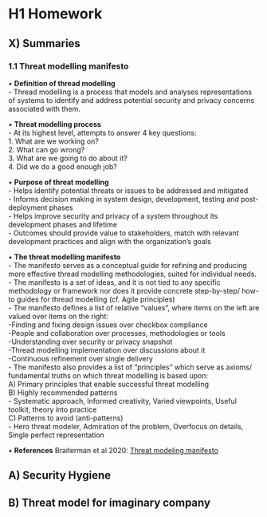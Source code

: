 # H1 Homework

## X) Summaries

### 1.1 Threat modelling manifesto

•	**Definition of thread modelling**  
    - Thread modelling is a process that models and analyses representations of systems to identify and address potential security and privacy concerns associated with them.  
    
•	**Threat modelling process**  
    - At its highest level, attempts to answer 4 key questions:  
    1. What are we working on?  
    2. What can go wrong?  
    3. What are we going to do about it?  
    4. Did we do a good enough job?  
    
•	**Purpose of threat modelling**  
    - Helps identify potential threats or issues to be addressed and mitigated  
    - Informs decision making in system design, development, testing and post-deployment phases     
    - Helps improve security and privacy of a system throughout its development phases and lifetime  
    - Outcomes should provide value to stakeholders, match with relevant development practices and align with the organization’s goals  
    
•	**The threat modelling manifesto**  
    - The manifesto serves as a conceptual guide for refining and producing more effective thread modelling methodologies, suited for individual needs.   
    - The manifesto is a set of ideas, and it is not tied to any specific methodology or framework nor does it provide concrete step-by-step/ how-to guides for thread modelling 
      (cf. Agile principles)  
    - The manifesto defines a list of relative “values”, where items on the left are valued over items on the right:  
        -Finding and fixing design issues over checkbox compliance  
        -People and collaboration over processes, methodologies or tools  
        -Understanding over security or privacy snapshot  
        -Thread modelling implementation over discussions about it  
        -Continuous refinement over single delivery    
    - The manifesto also provides a list of “principles” which serve as axioms/ fundamental truths on which threat modelling is based upon:  
        A) Primary principles that enable successful threat modelling  
        B) Highly recommended patterns  
            - Systematic approach, Informed creativity, Varied viewpoints, Useful toolkit, theory into practice  
        C) Patterns to avoid (anti-patterns)  
            - Hero threat modeler, Admiration of the problem, Overfocus on details, Single perfect representation    
            
•	**References**
    Braiterman et al 2020: [Threat modeling manifesto](https://www.threatmodelingmanifesto.org/)  


## A) Security Hygiene

## B) Threat model for imaginary company

